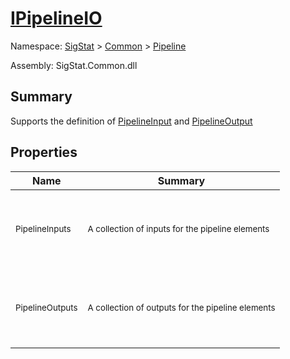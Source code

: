 # [IPipelineIO](./IPipelineIO.md)

Namespace: [SigStat]() > [Common](./../README.md) > [Pipeline](./README.md)

Assembly: SigStat.Common.dll

## Summary
Supports the definition of [PipelineInput](https://github.com/hargitomi97/sigstat/blob/master/docs/md/SigStat/Common/Pipeline/PipelineInput.md) and [PipelineOutput](https://github.com/hargitomi97/sigstat/blob/master/docs/md/SigStat/Common/Pipeline/PipelineOutput.md)

## Properties

| Name | Summary | 
| --- | --- | 
| <p>&nbsp;</p><sub>PipelineInputs</sub><p>&nbsp;&nbsp;&nbsp;&nbsp;&nbsp;&nbsp;&nbsp;&nbsp;&nbsp;&nbsp;&nbsp;&nbsp;&nbsp;&nbsp;&nbsp;&nbsp;&nbsp;&nbsp;&nbsp;&nbsp;&nbsp;&nbsp;&nbsp;</p>| <p>&nbsp;</p><sub>A collection of inputs for the pipeline elements</sub><p>&nbsp;</p>| <br>
| <p>&nbsp;</p><sub>PipelineOutputs</sub><p>&nbsp;&nbsp;&nbsp;&nbsp;&nbsp;&nbsp;&nbsp;&nbsp;&nbsp;&nbsp;&nbsp;&nbsp;&nbsp;&nbsp;&nbsp;&nbsp;&nbsp;&nbsp;&nbsp;&nbsp;&nbsp;&nbsp;&nbsp;</p>| <p>&nbsp;</p><sub>A collection of outputs for the pipeline elements</sub><p>&nbsp;</p>| <br>


